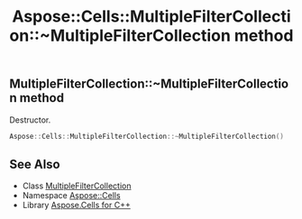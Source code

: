 ﻿---
title: Aspose::Cells::MultipleFilterCollection::~MultipleFilterCollection method
linktitle: ~MultipleFilterCollection
second_title: Aspose.Cells for C++ API Reference
description: 'Aspose::Cells::MultipleFilterCollection::~MultipleFilterCollection method. Destructor in C++.'
type: docs
weight: 200
url: /cpp/aspose.cells/multiplefiltercollection/~multiplefiltercollection/
---
## MultipleFilterCollection::~MultipleFilterCollection method


Destructor.

```cpp
Aspose::Cells::MultipleFilterCollection::~MultipleFilterCollection()
```

## See Also

* Class [MultipleFilterCollection](../)
* Namespace [Aspose::Cells](../../)
* Library [Aspose.Cells for C++](../../../)
